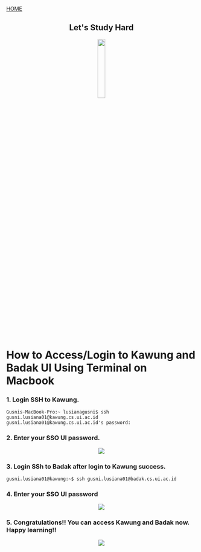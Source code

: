 [HOME](https://Gusni-Lusiana.github.io/os201/)

<center> <h2> Let's Study Hard</h2> </center>
  
<div align="center"> <img src="https://media.giphy.com/media/dNgK7Ws7y176U/giphy.gif" width="20%"> </div>

# How to Access/Login to Kawung and Badak UI Using Terminal on Macbook

### 1. Login SSH to Kawung.

```
Gusnis-MacBook-Pro:~ lusianagusni$ ssh gusni.lusiana01@kawung.cs.ui.ac.id
gusni.lusiana01@kawung.cs.ui.ac.id's password: 
```

### 2. Enter your SSO UI password.

<div align="center"> <img src="https://i.ibb.co/gM1tXht/Screen-Shot-2020-06-09-at-06-31-30.png" border="0" /> </div>

### 3. Login SSh to Badak after login to Kawung success.

```
gusni.lusiana01@kawung:~$ ssh gusni.lusiana01@badak.cs.ui.ac.id
```

### 4. Enter your SSO UI password

<div align="center"> <img src="https://i.ibb.co/RzhTGRF/Screen-Shot-2020-06-09-at-06-32-29.png" border="0" /></div>

### 5. Congratulations!! You can access Kawung and Badak now. Happy learning!!

<div align="center"> <img src="https://i.ibb.co/5hqbYbn/Screen-Shot-2020-06-09-at-06-32-51.png" border="0" /></div>

